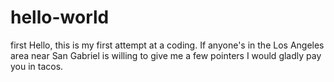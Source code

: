# hello-world
first
Hello, this is my first attempt at a coding.
If anyone's in the Los Angeles area near San Gabriel is willing to give me a few pointers I would gladly pay you in tacos.
